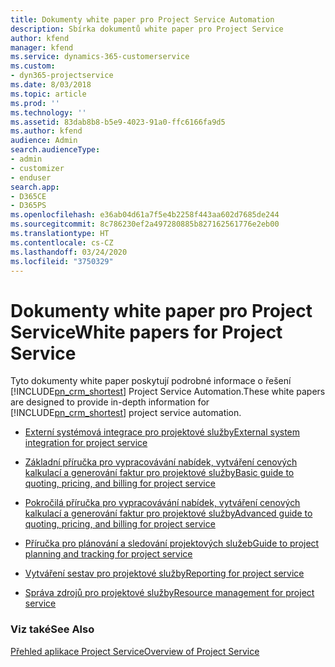 ```yaml
---
title: Dokumenty white paper pro Project Service Automation
description: Sbírka dokumentů white paper pro Project Service
author: kfend
manager: kfend
ms.service: dynamics-365-customerservice
ms.custom:
- dyn365-projectservice
ms.date: 8/03/2018
ms.topic: article
ms.prod: ''
ms.technology: ''
ms.assetid: 83dab8b8-b5e9-4023-91a0-ffc6166fa9d5
ms.author: kfend
audience: Admin
search.audienceType:
- admin
- customizer
- enduser
search.app:
- D365CE
- D365PS
ms.openlocfilehash: e36ab04d61a7f5e4b2258f443aa602d7685de244
ms.sourcegitcommit: 8c786230ef2a497280885b827162561776e2eb00
ms.translationtype: HT
ms.contentlocale: cs-CZ
ms.lasthandoff: 03/24/2020
ms.locfileid: "3750329"
---
```

# <a name="white-papers-for-project-service"></a><span data-ttu-id="424d4-103">Dokumenty white paper pro Project Service</span><span class="sxs-lookup"><span data-stu-id="424d4-103">White papers for Project Service</span></span>

<span data-ttu-id="424d4-104">Tyto dokumenty white paper poskytují podrobné informace o řešení [!INCLUDE[pn_crm_shortest](../includes/pn-crm-shortest.md)] Project Service Automation.</span><span class="sxs-lookup"><span data-stu-id="424d4-104">These white papers are designed to provide in-depth information for [!INCLUDE[pn_crm_shortest](../includes/pn-crm-shortest.md)] project service automation.</span></span>

-   [<span data-ttu-id="424d4-105">Externí systémová integrace pro projektové služby</span><span class="sxs-lookup"><span data-stu-id="424d4-105">External system integration for project service</span></span>](https://go.microsoft.com/fwlink/?LinkId=825445)

-   [<span data-ttu-id="424d4-106">Základní příručka pro vypracovávání nabídek, vytváření cenových kalkulací a generování faktur pro projektové služby</span><span class="sxs-lookup"><span data-stu-id="424d4-106">Basic guide to quoting, pricing, and billing for project service</span></span>](https://go.microsoft.com/fwlink/?LinkId=825241)

-   [<span data-ttu-id="424d4-107">Pokročilá příručka pro vypracovávání nabídek, vytváření cenových kalkulací a generování faktur pro projektové služby</span><span class="sxs-lookup"><span data-stu-id="424d4-107">Advanced guide to quoting, pricing, and billing for project service</span></span>](https://go.microsoft.com/fwlink/?LinkId=825242)

-   [<span data-ttu-id="424d4-108">Příručka pro plánování a sledování projektových služeb</span><span class="sxs-lookup"><span data-stu-id="424d4-108">Guide to project planning and tracking for project service</span></span>](https://go.microsoft.com/fwlink/?LinkId=825243)

-   [<span data-ttu-id="424d4-109">Vytváření sestav pro projektové služby</span><span class="sxs-lookup"><span data-stu-id="424d4-109">Reporting for project service</span></span>](https://go.microsoft.com/fwlink/?LinkId=825446)

-   [<span data-ttu-id="424d4-110">Správa zdrojů pro projektové služby</span><span class="sxs-lookup"><span data-stu-id="424d4-110">Resource management for project service</span></span>](https://go.microsoft.com/fwlink/?LinkId=825244)

### <a name="see-also"></a><span data-ttu-id="424d4-111">Viz také</span><span class="sxs-lookup"><span data-stu-id="424d4-111">See Also</span></span>
 [<span data-ttu-id="424d4-112">Přehled aplikace Project Service</span><span class="sxs-lookup"><span data-stu-id="424d4-112">Overview of Project Service</span></span>](../project-service/overview.md)
